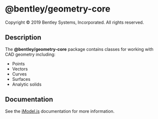 # @bentley/geometry-core

Copyright © 2019 Bentley Systems, Incorporated. All rights reserved.

## Description

The __@bentley/geometry-core__ package contains classes for working with CAD geometry including:

* Points
* Vectors
* Curves
* Surfaces
* Analytic solids

## Documentation

See the [iModel.js](https://www.imodeljs.org) documentation for more information.

